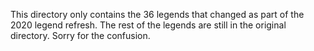 This directory only contains the 36 legends that changed as part of the 2020 legend refresh. The rest of the legends are still in the original directory. Sorry for the confusion.
